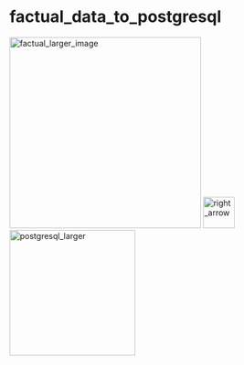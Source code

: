 # factual_data_to_postgresql

<img width="335" alt="factual_larger_image" src="https://cloud.githubusercontent.com/assets/8240612/16720209/cd1bcaee-4701-11e6-87fb-a10f29210449.png">       <img width="55" alt="right_arrow" src="https://cloud.githubusercontent.com/assets/8240612/16720229/f207b458-4701-11e6-8e76-1fe563fb861d.png">       <img width="220" alt="postgresql_larger" src="https://cloud.githubusercontent.com/assets/8240612/16720218/e37d4a56-4701-11e6-8a0d-8c3b7867cc19.png">


